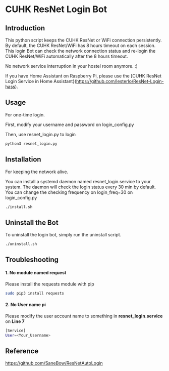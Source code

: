 # CUHK ResNet Login Bot

## Introduction
This python script keeps the CUHK ResNet or WiFi connection persistently. By default, the CUHK ResNet/WiFi has 8 hours timeout on each session. This login Bot can check the network connection status and re-login the CUHK ResNet/WiFi automatically after the 8 hours timeout.

No network service interruption in your hostel room anymore. :)

If you have Home Assistant on Raspberry Pi, please use the [CUHK ResNet Login Service in Home Assistant}(https://github.com/lesterlo/ResNet-Login-hass).


## Usage
For one-time login.

First, modify your username and password on login_config.py

Then, use resnet_login.py to login

```bash
python3 resnet_login.py
```

## Installation

For keeping the network alive.

You can install a systemd daemon named resnet_login.service to your system. The daemon will check the login status every 30 min by default. You can change the checking frequency on login_freq=30 on login_config.py


```bash
./install.sh
```

## Uninstall the Bot

To uninstall the login bot, simply run the uninstall script.

```bash
./uninstall.sh
```

## Troubleshooting
#### 1. No module named request
Please install the requests module with pip
```bash
sudo pip3 install requests
```

#### 2. No User name pi
Please modify the user account name to something in **resnet_login.service** on **Line 7**
```bash
[Service]
User=<Your_Username>
```

## Reference
https://github.com/SaneBow/ResNetAutoLogin
